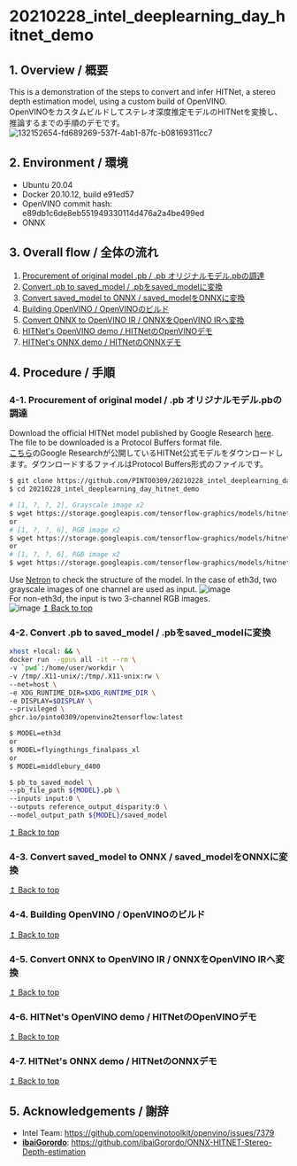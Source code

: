 # 20210228_intel_deeplearning_day_hitnet_demo
## 1. Overview / 概要
This is a demonstration of the steps to convert and infer HITNet, a stereo depth estimation model, using a custom build of OpenVINO.  
OpenVINOをカスタムビルドしてステレオ深度推定モデルのHITNetを変換し、推論するまでの手順のデモです。
![132152654-fd689269-537f-4ab1-87fc-b08169311cc7](https://user-images.githubusercontent.com/33194443/153523403-afd059d7-6c5b-496e-a418-4b432e2e0f58.gif)

## 2. Environment / 環境
- Ubuntu 20.04
- Docker 20.10.12, build e91ed57
- OpenVINO commit hash: e89db1c6de8eb551949330114d476a2a4be499ed 
- ONNX
## 3. Overall flow / 全体の流れ
1. [Procurement of original model .pb / .pb オリジナルモデル.pbの調達](#4-1-procurement-of-original-model--pb-オリジナルモデルpbの調達)
2. [Convert .pb to saved_model / .pbをsaved_modelに変換](#4-2-convert-pb-to-saved_model--pbをsaved_modelに変換)
3. [Convert saved_model to ONNX / saved_modelをONNXに変換](#4-3-convert-saved_model-to-onnx--saved_modelをonnxに変換)
4. [Building OpenVINO / OpenVINOのビルド](#4-4-building-openvino--openvinoのビルド)
5. [Convert ONNX to OpenVINO IR / ONNXをOpenVINO IRへ変換](#4-5-convert-onnx-to-openvino-ir--onnxをopenvino-irへ変換)
6. [HITNet's OpenVINO demo / HITNetのOpenVINOデモ](#4-6-hitnets-openvino-demo--hitnetのopenvinoデモ)
7. [HITNet's ONNX demo / HITNetのONNXデモ](#4-7-hitnets-onnx-demo--hitnetのonnxデモ)

## 4. Procedure / 手順
### 4-1. Procurement of original model / .pb オリジナルモデル.pbの調達
Download the official HITNet model published by Google Research [here](https://github.com/google-research/google-research/tree/master/hitnet). The file to be downloaded is a Protocol Buffers format file.  
[こちら](https://github.com/google-research/google-research/tree/master/hitnet)のGoogle Researchが公開しているHITNet公式モデルをダウンロードします。ダウンロードするファイルはProtocol Buffers形式のファイルです。
```bash
$ git clone https://github.com/PINTO0309/20210228_intel_deeplearning_day_hitnet_demo
$ cd 20210228_intel_deeplearning_day_hitnet_demo

# [1, ?, ?, 2], Grayscale image x2
$ wget https://storage.googleapis.com/tensorflow-graphics/models/hitnet/default_models/eth3d.pb
or
# [1, ?, ?, 6], RGB image x2
$ wget https://storage.googleapis.com/tensorflow-graphics/models/hitnet/default_models/flyingthings_finalpass_xl.pb
or
# [1, ?, ?, 6], RGB image x2
$ wget https://storage.googleapis.com/tensorflow-graphics/models/hitnet/default_models/middlebury_d400.pb
```
Use [Netron](https://netron.app/) to check the structure of the model. In the case of eth3d, two grayscale images of one channel are used as input.
![image](https://user-images.githubusercontent.com/33194443/153540670-354a575c-2c0a-4f1f-b350-767bfb2b1e5d.png)  
For non-eth3d, the input is two 3-channel RGB images.  
![image](https://user-images.githubusercontent.com/33194443/153541985-7e3e580d-b659-4532-b0e3-28bc2fea0957.png)
[↥ Back to top](#4-procedure--手順)
### 4-2. Convert .pb to saved_model / .pbをsaved_modelに変換
```bash
xhost +local: && \
docker run --gpus all -it --rm \
-v `pwd`:/home/user/workdir \
-v /tmp/.X11-unix/:/tmp/.X11-unix:rw \
--net=host \
-e XDG_RUNTIME_DIR=$XDG_RUNTIME_DIR \
-e DISPLAY=$DISPLAY \
--privileged \
ghcr.io/pinto0309/openvino2tensorflow:latest
```
```bash
$ MODEL=eth3d
or
$ MODEL=flyingthings_finalpass_xl
or
$ MODEL=middlebury_d400

$ pb_to_saved_model \
--pb_file_path ${MODEL}.pb \
--inputs input:0 \
--outputs reference_output_disparity:0 \
--model_output_path ${MODEL}/saved_model
```
[↥ Back to top](#4-procedure--手順)
### 4-3. Convert saved_model to ONNX / saved_modelをONNXに変換
[↥ Back to top](#4-procedure--手順)
### 4-4. Building OpenVINO / OpenVINOのビルド
[↥ Back to top](#4-procedure--手順)
### 4-5. Convert ONNX to OpenVINO IR / ONNXをOpenVINO IRへ変換
[↥ Back to top](#4-procedure--手順)
### 4-6. HITNet's OpenVINO demo / HITNetのOpenVINOデモ
[↥ Back to top](#4-procedure--手順)
### 4-7. HITNet's ONNX demo / HITNetのONNXデモ
[↥ Back to top](#4-procedure--手順)
## 5. Acknowledgements / 謝辞
- Intel Team: https://github.com/openvinotoolkit/openvino/issues/7379
- **[ibaiGorordo](https://github.com/ibaiGorordo)**: https://github.com/ibaiGorordo/ONNX-HITNET-Stereo-Depth-estimation
